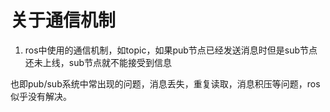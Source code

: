 # 关于通信机制

1. ros中使用的通信机制，如topic，如果pub节点已经发送消息时但是sub节点还未上线，sub节点就不能接受到信息

也即pub/sub系统中常出现的问题，消息丢失，重复读取，消息积压等问题，ros似乎没有解决。